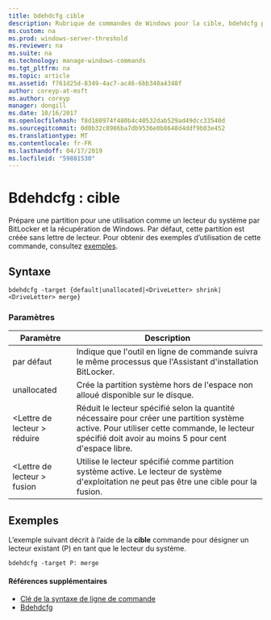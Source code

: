 ```yaml
---
title: bdehdcfg cible
description: Rubrique de commandes de Windows pour la cible, bdehdcfg prépare une partition pour une utilisation comme un lecteur du système par récupération BitLocker et Windows.
ms.custom: na
ms.prod: windows-server-threshold
ms.reviewer: na
ms.suite: na
ms.technology: manage-windows-commands
ms.tgt_pltfrm: na
ms.topic: article
ms.assetid: f761d25d-8349-4ac7-ac46-6bb340a4348f
author: coreyp-at-msft
ms.author: coreyp
manager: dongill
ms.date: 10/16/2017
ms.openlocfilehash: f8d180974f480b4c40532dab529ad49dcc33540d
ms.sourcegitcommit: 0d0b32c8986ba7db9536e0b8648d4ddf9b03e452
ms.translationtype: MT
ms.contentlocale: fr-FR
ms.lasthandoff: 04/17/2019
ms.locfileid: "59881530"
---
```

# <a name="bdehdcfg-target"></a>Bdehdcfg : cible



Prépare une partition pour une utilisation comme un lecteur du système par BitLocker et la récupération de Windows. Par défaut, cette partition est créée sans lettre de lecteur. Pour obtenir des exemples d’utilisation de cette commande, consultez [exemples](#BKMK_Examples).

## <a name="syntax"></a>Syntaxe

```
bdehdcfg -target {default|unallocated|<DriveLetter> shrink|<DriveLetter> merge}
```

### <a name="parameters"></a>Paramètres

|Paramètre|Description|
|---------|-----------|
|par défaut|Indique que l'outil en ligne de commande suivra le même processus que l'Assistant d'installation BitLocker.|
|unallocated|Crée la partition système hors de l'espace non alloué disponible sur le disque.|
|\<Lettre de lecteur > réduire|Réduit le lecteur spécifié selon la quantité nécessaire pour créer une partition système active. Pour utiliser cette commande, le lecteur spécifié doit avoir au moins 5 pour cent d'espace libre.|
|\<Lettre de lecteur > fusion|Utilise le lecteur spécifié comme partition système active. Le lecteur de système d'exploitation ne peut pas être une cible pour la fusion.|

## <a name="BKMK_Examples"></a>Exemples

L’exemple suivant décrit à l’aide de la **cible** commande pour désigner un lecteur existant (P) en tant que le lecteur du système.
```
bdehdcfg -target P: merge
```

#### <a name="additional-references"></a>Références supplémentaires

-   [Clé de la syntaxe de ligne de commande](command-line-syntax-key.md)
-   [Bdehdcfg](bdehdcfg.md)